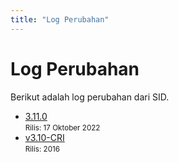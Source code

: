 ```yaml
---
title: "Log Perubahan"
---
```


# Log Perubahan
Berikut adalah log perubahan dari SID.

- [3.11.0](/changelog/3-11-0)<br>
  <small>Rilis: 17 Oktober 2022</small>
- [v3.10-CRI](/changelog/3-10-cri)<br>
  <small>Rilis: 2016</small>
